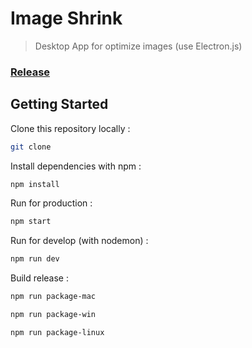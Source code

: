 # Image Shrink

> Desktop App for optimize images (use Electron.js)

### [Release](https://github.com/Belchenkov/image-shrink-electron/releases/tag/1.0.0)

## Getting Started

Clone this repository locally :

``` bash
git clone
```

Install dependencies with npm :

``` bash
npm install
```

Run for production :

``` bash
npm start
```

Run for develop (with nodemon) :

``` bash
npm run dev
```

Build release :

``` bash
npm run package-mac
```
``` bash
npm run package-win
```
``` bash
npm run package-linux
```

